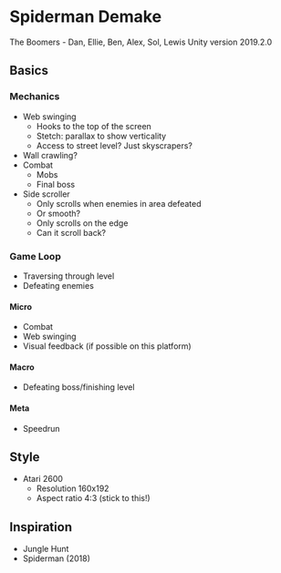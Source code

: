 # Spiderman Demake

The Boomers - Dan, Ellie, Ben, Alex, Sol, Lewis
Unity version 2019.2.0

## Basics

### Mechanics

- Web swinging
  - Hooks to the top of the screen
  - Stetch: parallax to show verticality
  - Access to street level? Just skyscrapers?
- Wall crawling?
- Combat
  - Mobs
  - Final boss
- Side scroller
  - Only scrolls when enemies in area defeated
  - Or smooth?
  - Only scrolls on the edge
  - Can it scroll back?

### Game Loop

- Traversing through level
- Defeating enemies


#### Micro

- Combat
- Web swinging
- Visual feedback (if possible on this platform)

#### Macro

- Defeating boss/finishing level

#### Meta

- Speedrun


## Style

- Atari 2600
  - Resolution 160x192
  - Aspect ratio 4:3 (stick to this!)


## Inspiration

- Jungle Hunt
- Spiderman (2018)
